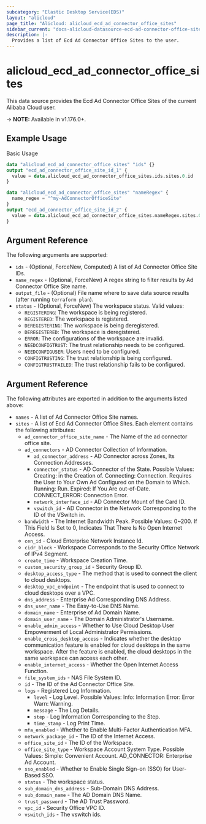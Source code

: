 ```yaml
---
subcategory: "Elastic Desktop Service(EDS)"
layout: "alicloud"
page_title: "Alicloud: alicloud_ecd_ad_connector_office_sites"
sidebar_current: "docs-alicloud-datasource-ecd-ad-connector-office-sites"
description: |-
  Provides a list of Ecd Ad Connector Office Sites to the user.
---
```


# alicloud\_ecd\_ad\_connector\_office\_sites

This data source provides the Ecd Ad Connector Office Sites of the current Alibaba Cloud user.

-> **NOTE:** Available in v1.176.0+.

## Example Usage

Basic Usage

```terraform
data "alicloud_ecd_ad_connector_office_sites" "ids" {}
output "ecd_ad_connector_office_site_id_1" {
  value = data.alicloud_ecd_ad_connector_office_sites.ids.sites.0.id
}

data "alicloud_ecd_ad_connector_office_sites" "nameRegex" {
  name_regex = "^my-AdConnectorOfficeSite"
}
output "ecd_ad_connector_office_site_id_2" {
  value = data.alicloud_ecd_ad_connector_office_sites.nameRegex.sites.0.id
}
```

## Argument Reference

The following arguments are supported:

* `ids` - (Optional, ForceNew, Computed)  A list of Ad Connector Office Site IDs.
* `name_regex` - (Optional, ForceNew) A regex string to filter results by Ad Connector Office Site name.
* `output_file` - (Optional) File name where to save data source results (after running `terraform plan`).
* `status` - (Optional, ForceNew) The workspace status. Valid values:
  - `REGISTERING`: The workspace is being registered.
  - `REGISTERED`: The workspace is registered.
  - `DEREGISTERING`: The workspace is being deregistered.
  - `DEREGISTERED`: The workspace is deregistered.
  - `ERROR`: The configurations of the workspace are invalid.
  - `NEEDCONFIGTRUST`: The trust relationship needs to be configured.
  - `NEEDCONFIGUSER`: Users need to be configured.
  - `CONFIGTRUSTING`: The trust relationship is being configured.
  - `CONFIGTRUSTFAILED`: The trust relationship fails to be configured.

## Argument Reference

The following attributes are exported in addition to the arguments listed above:

* `names` - A list of Ad Connector Office Site names.
* `sites` - A list of Ecd Ad Connector Office Sites. Each element contains the following attributes:
	* `ad_connector_office_site_name` - The Name of the ad connector office site.
	* `ad_connectors` - AD Connector Collection of Information.
		* `ad_connector_address` - AD Connector across Zones, Its Connection Addresses.
		* `connector_status` - AD Connector of the State. Possible Values: Creating: in the Creation of. Connecting: Connection. Requires the User to Your Own Ad Configured on the Domain to Which. Running: Run. Expired: If You Are out-of-Date. CONNECT_ERROR: Connection Error.
		* `network_interface_id` - AD Connector Mount of the Card ID.
		* `vswitch_id` - AD Connector in the Network Corresponding to the ID of the VSwitch in.
	* `bandwidth` - The Internet Bandwidth Peak. Possible Values: 0~200. If This Field Is Set to 0, Indicates That There Is No Open Internet Access.
	* `cen_id` - Cloud Enterprise Network Instance Id.
	* `cidr_block` - Workspace Corresponds to the Security Office Network of IPv4 Segment.
	* `create_time` - Workspace Creation Time.
	* `custom_security_group_id` - Security Group ID.
	* `desktop_access_type` - The method that is used to connect the client to cloud desktops.
	* `desktop_vpc_endpoint` - The endpoint that is used to connect to cloud desktops over a VPC.
	* `dns_address` - Enterprise Ad Corresponding DNS Address.
	* `dns_user_name` - The Easy-to-Use DNS Name.
	* `domain_name` - Enterprise of Ad Domain Name.
	* `domain_user_name` - The Domain Administrator's Username.
	* `enable_admin_access` - Whether to Use Cloud Desktop User Empowerment of Local Administrator Permissions.
	* `enable_cross_desktop_access` - Indicates whether the desktop communication feature is enabled for cloud desktops in the same workspace. After the feature is enabled, the cloud desktops in the same workspace can access each other.
	* `enable_internet_access` - Whether the Open Internet Access Function.
	* `file_system_ids` - NAS File System ID.
	* `id` - The ID of the Ad Connector Office Site.
	* `logs` - Registered Log Information.
		* `level` - Log Level. Possible Values: Info: Information Error: Error Warn: Warning.
		* `message` - The Log Details.
		* `step` - Log Information Corresponding to the Step.
		* `time_stamp` - Log Print Time.
	* `mfa_enabled` - Whether to Enable Multi-Factor Authentication MFA.
	* `network_package_id` - The ID of the Internet Access.
	* `office_site_id` - The ID of the Workspace.
	* `office_site_type` - Workspace Account System Type. Possible Values: Simple: Convenient Account. AD_CONNECTOR: Enterprise Ad Account.
	* `sso_enabled` - Whether to Enable Single Sign-on (SSO) for User-Based SSO.
	* `status` - The workspace status.
	* `sub_domain_dns_address` - Sub-Domain DNS Address.
	* `sub_domain_name` - The AD Domain DNS Name.
	* `trust_password` - The AD Trust Password.
	* `vpc_id` - Security Office VPC ID.
	* `vswitch_ids` - The vswitch ids.